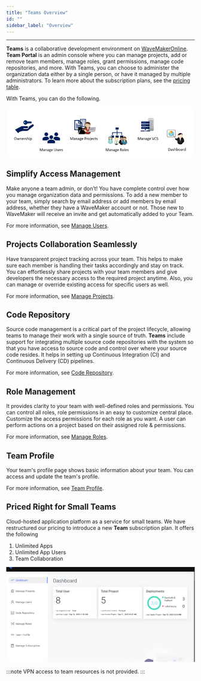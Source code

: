 ```yaml
---
title: "Teams Overview"
id: ""
sidebar_label: "Overview"
---
```

---

**Teams** is a collaborative development environment on [WaveMakerOnline](https://www.wavemakeronline.com/). <br>
**Team Portal** is an admin console where you can manage projects, add or remove team members, manage roles, grant permissions, manage code repositories, and more. With Teams, you can choose to administer the organization data either by a single person, or have it managed by multiple administrators. To learn more about the subscription plans, see the [pricing table](https://www.wavemaker.com/pricing/ "WaveMaker Teams Pricing").

With Teams, you can do the following.

![teams overview](/learn/assets/teams-overview.png)

## Simplify Access Management

Make anyone a team admin, or don’t! You have complete control over how you manage organization data and permissions. To add a new member to your team, simply search by email address or add members by email address, whether they have a WaveMaker account or not. Those new to WaveMaker will receive an invite and get automatically added to your Team. 

For more information, see [Manage Users](/learn/teams/manage-users).

## Projects Collaboration Seamlessly

Have transparent project tracking across your team. This helps to make sure each member is handling their tasks accordingly and stay on track. You can effortlessly share projects with your team members and give developers the necessary access to the required project anytime. Also, you can manage or override existing access for specific users as well. 

For more information, see [Manage Projects](/learn/teams/manage-projects).

## Code Repository

Source code management is a critical part of the project lifecycle, allowing teams to manage their work with a single source of truth. **Teams** include support for integrating multiple source code repositories with the system so that you have access to source code and control over where your source code resides. It helps in setting up Continuous Integration (CI) and Continuous Delivery (CD) pipelines. 

For more information, see [Code Repository](/learn/teams/code-repository).

## Role Management

It provides clarity to your team with well-defined roles and permissions. You can control all roles, role permissions in an easy to customize central place. Customize the access permissions for each role as you want. A user can perform actions on a project based on their assigned role & permissions. 

For more information, see [Manage Roles](/learn/teams/manage-roles).

## Team Profile

Your team's profile page shows basic information about your team. You can access and update the team's profile.

For more information, see [Team Profile](/learn/teams/team-profile).

## Priced Right for Small Teams

Cloud-hosted application platform as a service for small teams. We have restructured our pricing to introduce a new **Team** subscription plan. It offers the following

1. Unlimited Apps
2. Unlimited App Users
3. Team Collaboration

![teams overview](/learn/assets/wavemaker-teams-overview.png)

:::note
VPN access to team resources is not provided.
:::
